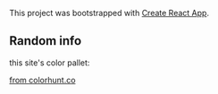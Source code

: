 This project was bootstrapped with [Create React App](https://github.com/facebook/create-react-app).

## Random info 

this site's color pallet: 

[from colorhunt.co](https://colorhunt.co/palette/f4f4f2e8e8e8bbbfca495464)
